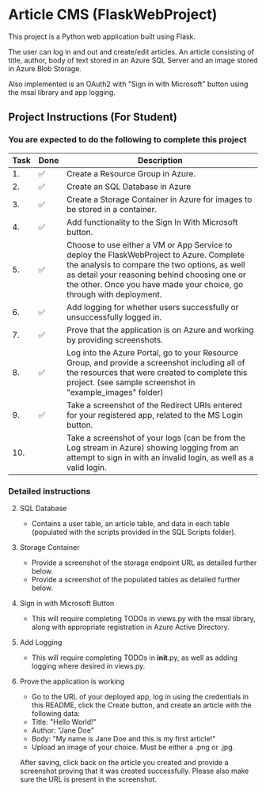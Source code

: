 # Article CMS (FlaskWebProject)

This project is a Python web application built using Flask.

The user can log in and out and create/edit articles. An article consisting of title, author, body of text stored in an Azure SQL Server and an image stored in Azure Blob Storage.

Also implemented is an OAuth2 with "Sign in with Microsoft" button using the msal library and app logging.

## Project Instructions (For Student)

### You are expected to do the following to complete this project

Task | Done | Description
--- | --- | ---
1.| :white_check_mark: | Create a Resource Group in Azure.
2.| :white_check_mark: | Create an SQL Database in Azure
3.| :white_check_mark: | Create a Storage Container in Azure for images to be stored in a container.
4.| :white_check_mark: | Add functionality to the Sign In With Microsoft button.
5.| :white_check_mark: | Choose to use either a VM or App Service to deploy the FlaskWebProject to Azure. Complete the analysis to compare the two options, as well as detail your reasoning behind choosing one or the other. Once you have made your choice, go through with deployment.
6.| :white_check_mark: | Add logging for whether users successfully or unsuccessfully logged in.
7.| :white_check_mark: | Prove that the application is on Azure and working by providing screenshots.
8.| :white_check_mark: | Log into the Azure Portal, go to your Resource Group, and provide a screenshot including all of the resources that were created to complete this project. (see sample screenshot in "example_images" folder)
9.| :white_check_mark: | Take a screenshot of the Redirect URIs entered for your registered app, related to the MS Login button.
10.| | Take a screenshot of your logs (can be from the Log stream in Azure) showing logging from an attempt to sign in with an invalid login, as well as a valid login.

### Detailed instructions

2. SQL Database
   - Contains a user table, an article table, and data in each table
   (populated with the scripts provided in the SQL Scripts folder).
3. Storage Container
   - Provide a screenshot of the storage endpoint URL as detailed further below.
   - Provide a screenshot of the populated tables as detailed further below.
4. Sign in with Microsoft Button
   - This will require completing TODOs in views.py with the msal library, along with appropriate registration in Azure Active Directory.
6. Add Logging
   - This will require completing TODOs in __init__.py, as well as adding logging where desired in views.py.
7. Prove the application is working
   - Go to the URL of your deployed app, log in using the credentials in this README, click the Create button, and create an article with the following data:
   - Title: "Hello World!"
   - Author: "Jane Doe"
   - Body: "My name is Jane Doe and this is my first article!"
   - Upload an image of your choice. Must be either a .png or .jpg.

   After saving, click back on the article you created and provide a screenshot proving that it was created successfully. Please also make sure the URL is present in the screenshot.
